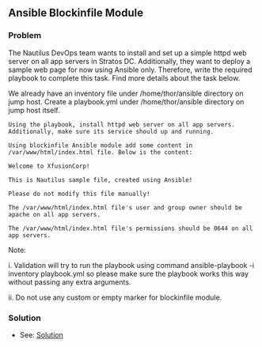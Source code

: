 ## Ansible Blockinfile Module

### Problem

The Nautilus DevOps team wants to install and set up a simple httpd web server on all app servers in Stratos DC.
Additionally, they want to deploy a sample web page for now using Ansible only. Therefore, write the required playbook
to complete this task. Find more details about the task below.

We already have an inventory file under /home/thor/ansible directory on jump host. Create a playbook.yml under
/home/thor/ansible directory on jump host itself.

    Using the playbook, install httpd web server on all app servers. Additionally, make sure its service should up and running.

    Using blockinfile Ansible module add some content in /var/www/html/index.html file. Below is the content:

    Welcome to XfusionCorp!

    This is Nautilus sample file, created using Ansible!

    Please do not modify this file manually!

    The /var/www/html/index.html file's user and group owner should be apache on all app servers.

    The /var/www/html/index.html file's permissions should be 0644 on all app servers.

Note:

i. Validation will try to run the playbook using command ansible-playbook -i inventory playbook.yml so please make sure
the playbook works this way without passing any extra arguments.

ii. Do not use any custom or empty marker for blockinfile module.

### Solution

- See: [Solution](./solution.yaml)
